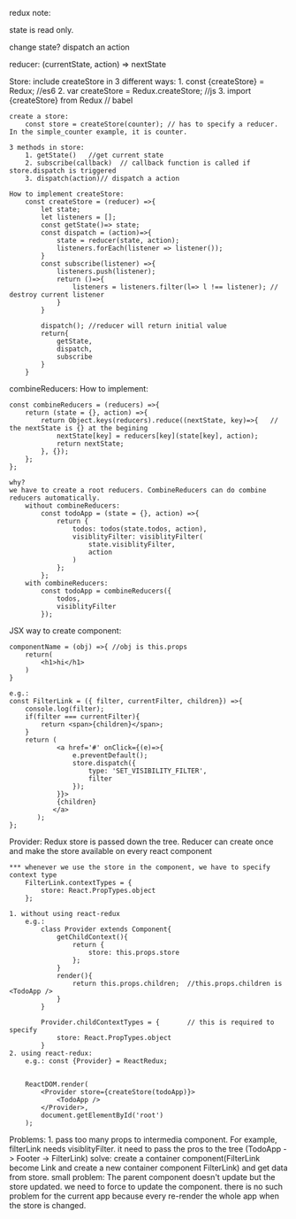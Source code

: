 redux note:

state is read only.

change state? dispatch an action


reducer: (currentState, action) => nextState


Store:
    include createStore in 3 different ways:
        1. const {createStore} = Redux; //es6
        2. var createStore = Redux.createStore; //js
        3. import {createStore} from Redux // babel

    create a store:
        const store = createStore(counter); // has to specify a reducer. In the simple_counter example, it is counter.

    3 methods in store:
        1. getState()   //get current state
        2. subscribe(callback)  // callback function is called if store.dispatch is triggered
        3. dispatch(action)// dispatch a action

    How to implement createStore:
        const createStore = (reducer) =>{
            let state;
            let listeners = [];
            const getState()=> state;
            const dispatch = (action)=>{
                state = reducer(state, action);
                listeners.forEach(listener => listener());
            }
            const subscribe(listener) =>{
                listeners.push(listener);
                return ()=>{
                    listeners = listeners.filter(l=> l !== listener); // destroy current listener
                }
            }

            dispatch(); //reducer will return initial value
            return{
                getState,
                dispatch,
                subscribe
            }
        }

combineReducers:
    How to implement:

    const combineReducers = (reducers) =>{
        return (state = {}, action) =>{
            return Object.keys(reducers).reduce((nextState, key)=>{   // the nextState is {} at the begining
                nextState[key] = reducers[key](state[key], action);
                return nextState;
            }, {});
        };
    };

    why?
    we have to create a root reducers. CombineReducers can do combine reducers automatically.
        without combineReducers:
            const todoApp = (state = {}, action) =>{
                return {
                    todos: todos(state.todos, action),
                    visiblityFilter: visiblityFilter(
                        state.visiblityFilter,
                        action
                    )
                };
            };
        with combineReducers:
            const todoApp = combineReducers({
                todos,
                visiblityFilter
            });


JSX way to create component:

    componentName = (obj) =>{ //obj is this.props
        return(
            <h1>hi</h1>
        )
    }

    e.g.:
    const FilterLink = ({ filter, currentFilter, children}) =>{
        console.log(filter);
        if(filter === currentFilter){
            return <span>{children}</span>;
        }
        return (
                <a href='#' onClick={(e)=>{
                    e.preventDefault();
                    store.dispatch({
                        type: 'SET_VISIBILITY_FILTER',
                        filter
                    });
                }}>
                {children}
               </a>
           );
    };


Provider:
    Redux store is passed down the tree. Reducer can create once and make the store available on every react component

    *** whenever we use the store in the component, we have to specify context type
        FilterLink.contextTypes = {
            store: React.PropTypes.object
        };

    1. without using react-redux
        e.g.:
            class Provider extends Component{
                getChildContext(){
                    return {
                        store: this.props.store
                    };
                }
                render(){
                    return this.props.children;  //this.props.children is <TodoApp />
                }
            }

            Provider.childContextTypes = {       // this is required to specify
                store: React.PropTypes.object
            }
    2. using react-redux:
        e.g.: const {Provider} = ReactRedux;

        
        ReactDOM.render(
            <Provider store={createStore(todoApp)}>
                <TodoApp />
            </Provider>,
            document.getElementById('root')
        );
Problems:
    1. pass too many props to intermedia component. For example, filterLink needs visiblityFilter. it need to pass the pros to the tree (TodoApp -> Footer -> FilterLink)
        solve: create a container component(FilterLink become Link and create a new container component FilterLink) and get data from store.
               small problem: The parent component doesn't update but the store updated. we need to force to update the component. there is no such problem for the current app because every re-render the whole app when the store is changed.
